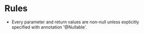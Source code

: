 # Rules

- Every parameter and return values are non-null unless explicitly specified
  with annotation '@Nullable'.
